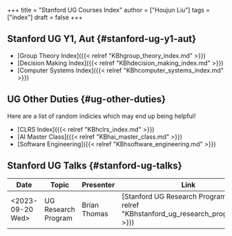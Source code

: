+++
title = "Stanford UG Courses Index"
author = ["Houjun Liu"]
tags = ["index"]
draft = false
+++

## Stanford UG Y1, Aut {#stanford-ug-y1-aut}

-   [Group Theory Index]({{< relref "KBhgroup_theory_index.md" >}})
-   [Decision Making Index]({{< relref "KBhdecision_making_index.md" >}})
-   [Computer Systems Index]({{< relref "KBhcomputer_systems_index.md" >}})


## UG Other Duties {#ug-other-duties}

Here are a list of random indicies which may end up being helpful!

-   [CLRS Index]({{< relref "KBhclrs_index.md" >}})
-   [AI Master Class]({{< relref "KBhai_master_class.md" >}})
-   [Software Engineering]({{< relref "KBhsoftware_engineering.md" >}})


## Stanford UG Talks {#stanford-ug-talks}

| Date                                                                                         | Topic               | Presenter    | Link                                                                                |
|----------------------------------------------------------------------------------------------|---------------------|--------------|-------------------------------------------------------------------------------------|
| <span class="timestamp-wrapper"><span class="timestamp">&lt;2023-09-20 Wed&gt;</span></span> | UG Research Program | Brian Thomas | [Stanford UG Research Program]({{< relref "KBhstanford_ug_research_program.md" >}}) |
